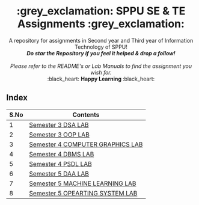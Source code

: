 
<h1 align="middle"> :grey_exclamation: SPPU SE & TE Assignments :grey_exclamation: </h1>
<p align ="middle"> A repository for assignments in Second year and Third year of Information Technology of SPPU! <br>
<b><i>Do star the Repository if you feel it helped & drop a follow!</b></i><br><br>
<i>Please refer to the README's or Lab Manuals to find the assignment you wish for. </i> <br>
:black_heart: <b> Happy Learning </b> :black_heart:
<br></p>

## Index
| S.No | Contents |
| ------- | --- |
| 1 | [Semester 3 DSA LAB](https://github.com/bhaumikmaan/SPPU-Second-Year-Assignments/tree/main/Semester%203/Data%20Structures%20and%20Algorithms%20Lab) |
| 2 | [Semester 3 OOP LAB](https://github.com/bhaumikmaan/SPPU-Second-Year-Assignments/tree/main/Semester%203/Object%20Oriented%20Programming%20Lab)|
| 3 | [Semester 4 COMPUTER GRAPHICS LAB](https://github.com/bhaumikmaan/SPPU-Second-Year-Assignments/tree/main/Semester%204/Computer%20Graphics%20Lab) |
| 4 | [Semester 4 DBMS LAB](https://github.com/bhaumikmaan/SPPU-Second-Year-Assignments/tree/main/Semester%204/DBMS%20Lab) |
| 5 | [Semester 4 PSDL LAB](https://github.com/bhaumikmaan/SPPU-Second-Year-Assignments/tree/main/Semester%204/PSDL%20Lab)|
| 6 | [Semester 5 DAA LAB](https://github.com/bhaumikmaan/SPPU-SE-TE-Assignments/tree/main/Semester%205/DAA) |
| 7 | [Semester 5 MACHINE LEARNING LAB](https://github.com/bhaumikmaan/SPPU-SE-TE-Assignments/tree/main/Semester%205/ML)|
| 8 | [Semester 5 OPEARTING SYSTEM LAB](https://github.com/bhaumikmaan/SPPU-SE-TE-Assignments/tree/main/Semester%205/OS)|

